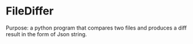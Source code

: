 # FileDiffer

Purpose:
a python program that compares two files and produces a diff result in the form of Json string.
